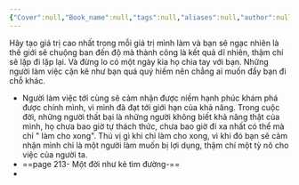 ```yaml
---
{"Cover":null,"Book_name":null,"tags":null,"aliases":null,"author":null,"link":null,"dg-publish":true,"permalink":"/Book_ Reading 2024/Những câu nói hay trong sách/Hãy tạo giá trị cao nhất trong mỗi việc mình làm/","dgPassFrontmatter":true,"noteIcon":"2","created":"2023-12-15T08:45:47.072+07:00","updated":"2023-12-21T17:56:41.119+07:00"}
---
```


Hãy tạo giá trị cao nhất trong mỗi giá trị mình làm và bạn sẽ ngạc nhiên là thế giới sẽ chuộng ban đến độ mà thành công là kết quả dĩ nhiên, thậm chí sẽ lặp đi lặp lại. Và đừng lo có một ngày kia họ chia tay với bạn. Những người làm việc cặn kẽ như bạn quá quý hiếm nên chẳng ai muốn đẩy bạn đi chỗ khác.
- Người làm việc tới cùng sẽ cảm nhận được niềm hạnh phúc khám phá được chính mình, vì mình đã đạt tới giới hạn của khả năng. Trong cuộc đời, những người thất bại là những người không biết khả năng thật của mình, họ chưa bao giờ tự thách thức, chưa bao giờ đi xa nhất có thể mà chỉ " làm cho xong". Thú vị gì khi chỉ làm cho xong, vì khi đó bạn sẽ cảm nhận mình chỉ là một người làm muốn bị lợi dụng, thậm chí một tỳ nô cho việc của người ta.
- ==page 213- Một đời như kẻ tìm đường-==
- <!--SR:!2023-06-30,1,210-->